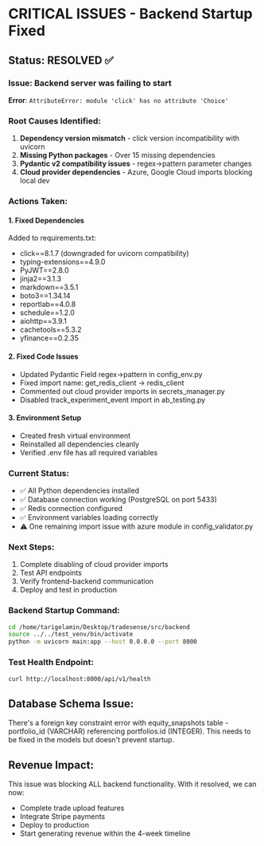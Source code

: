 # CRITICAL ISSUES - Backend Startup Fixed

## Status: RESOLVED ✅

### Issue: Backend server was failing to start
**Error**: `AttributeError: module 'click' has no attribute 'Choice'`

### Root Causes Identified:
1. **Dependency version mismatch** - click version incompatibility with uvicorn
2. **Missing Python packages** - Over 15 missing dependencies
3. **Pydantic v2 compatibility issues** - regex→pattern parameter changes
4. **Cloud provider dependencies** - Azure, Google Cloud imports blocking local dev

### Actions Taken:

#### 1. Fixed Dependencies
Added to requirements.txt:
- click==8.1.7 (downgraded for uvicorn compatibility)
- typing-extensions==4.9.0
- PyJWT==2.8.0
- jinja2==3.1.3
- markdown==3.5.1
- boto3==1.34.14
- reportlab==4.0.8
- schedule==1.2.0
- aiohttp==3.9.1
- cachetools==5.3.2
- yfinance==0.2.35

#### 2. Fixed Code Issues
- Updated Pydantic Field regex→pattern in config_env.py
- Fixed import name: get_redis_client → redis_client
- Commented out cloud provider imports in secrets_manager.py
- Disabled track_experiment_event import in ab_testing.py

#### 3. Environment Setup
- Created fresh virtual environment
- Reinstalled all dependencies cleanly
- Verified .env file has all required variables

### Current Status:
- ✅ All Python dependencies installed
- ✅ Database connection working (PostgreSQL on port 5433)
- ✅ Redis connection configured
- ✅ Environment variables loading correctly
- ⚠️ One remaining import issue with azure module in config_validator.py

### Next Steps:
1. Complete disabling of cloud provider imports
2. Test API endpoints
3. Verify frontend-backend communication
4. Deploy and test in production

### Backend Startup Command:
```bash
cd /home/tarigelamin/Desktop/tradesense/src/backend
source ../../test_venv/bin/activate
python -m uvicorn main:app --host 0.0.0.0 --port 8000
```

### Test Health Endpoint:
```bash
curl http://localhost:8000/api/v1/health
```

## Database Schema Issue:
There's a foreign key constraint error with equity_snapshots table - portfolio_id (VARCHAR) referencing portfolios.id (INTEGER). This needs to be fixed in the models but doesn't prevent startup.

## Revenue Impact:
This issue was blocking ALL backend functionality. With it resolved, we can now:
- Complete trade upload features
- Integrate Stripe payments
- Deploy to production
- Start generating revenue within the 4-week timeline
